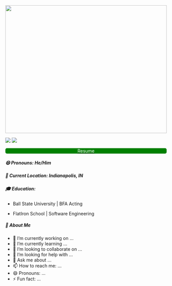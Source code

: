 <div background='grey'>

<img src='https://res.cloudinary.com/deugfjrwa/image/upload/v1715957045/GitHub_ReadME/GitHub_Branding_zoev83.jpg' width='100%' height='400vh'  /> 

<a href='https://www.linkedin.com/in/justinleevance/'><img src='https://img.shields.io/badge/LinkedIn-0077B5?style=for-the-badge&logo=linkedin&logoColor=white' /></a>
<a href='https://medium.com/@justinleevance94'><img src='https://img.shields.io/badge/Medium-12100E?style=for-the-badge&logo=medium&logoColor=white' /></a>

<a href='https://github.com/JLeeVance/JLeeVance/blob/177a3054aad6e932a77bea0fc830c58366df703d/JVance_SEResume.pdf'>
  <div style="background-color: green; color: white; width: '100px'; height: '50px'; display: flex; justify-content: center; align-items: center; border-radius: 5px;">
    Resume
  </div>
</a>


<p align='left'>
<h5>😄 Pronouns: He/Him</h5>
<h5>📍 Current Location: Indianapolis, IN</h5>
<h5>🎓 Education:</h5>

- Ball State University | BFA Acting

- FlatIron School | Software Engineering

<h5>🌵 About Me</h5>
  
  
</p>




- 🔭 I’m currently working on ...
- 🌱 I’m currently learning ...
- 👯 I’m looking to collaborate on ...
- 🤔 I’m looking for help with ...
- 💬 Ask me about ...
- 📫 How to reach me: ...
- 😄 Pronouns: ...
- ⚡ Fun fact: ...


<div>
